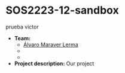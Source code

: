 # SOS2223-12-sandbox

prueba victor
- **Team:**
    - [Álvaro Maraver Lerma](https://github.com/AlvaroMaraverLerma)
    - []()
    - []()
- **Project description:** Our project 
